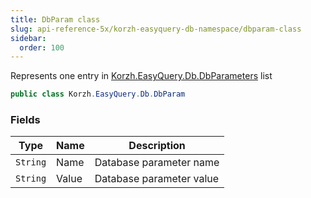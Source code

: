 ```yaml
---
title: DbParam class
slug: api-reference-5x/korzh-easyquery-db-namespace/dbparam-class
sidebar:
  order: 100
---
```


Represents one entry in [Korzh.EasyQuery.Db.DbParameters](///easyquery/docs/api-reference-5x/korzh-easyquery-db-namespace/dbparameters-class) list
```csharp
public class Korzh.EasyQuery.Db.DbParam

```

### Fields

| Type | Name | Description | 
| --- | --- | --- | 
| `String` | Name | Database parameter name | 
| `String` | Value | Database parameter value |
